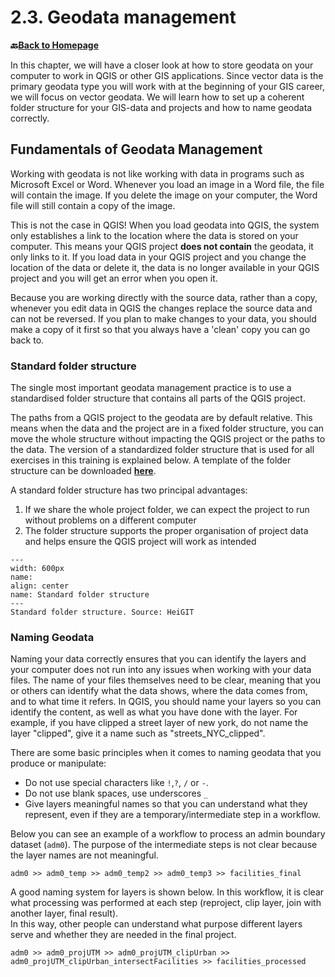 # 2.3. Geodata management

__🔙[Back to Homepage](/content/intro.md)__

In this chapter, we will have a closer look at how to store geodata on your computer to work in 
QGIS or other GIS applications. 
Since vector data is the primary geodata type you will work with at the beginning 
of your GIS career, we will focus on vector geodata. We will learn how to set up a coherent 
folder structure for your GIS-data and projects and how to name geodata correctly. 

## Fundamentals of Geodata Management

Working with geodata is not like working with data in programs such as Microsoft 
Excel or Word. Whenever you load an image in a Word file, the file will contain 
the image. If you delete the image on your computer, the Word file will still 
contain a copy of the image. 

This is not the case in QGIS! When you load geodata into QGIS, the system only 
establishes a link to the location where the data is stored on your computer. 
This means your QGIS project __does not contain__ the geodata, it only links to 
it. If you load data in your QGIS project and you change the location of the 
data or delete it, the data is no longer available in your QGIS project and you 
will get an error when you open it. 

Because you are working directly with the source data, rather than a copy, 
whenever you edit data in QGIS the changes replace the source data and can not 
be reversed. If you plan to make changes to your data, you should make a copy of 
it first so that you always have a 'clean' copy you can go back to. 

### Standard folder structure

The single most important geodata management practice is to use a standardised 
folder structure that contains all parts of the QGIS project. 

The paths from a QGIS project to the geodata are by default relative. This means 
when the data and the project are in a fixed folder structure, you can move the 
whole structure without impacting the QGIS project or the paths to the data.
The version of a standardized folder structure that is used for all exercises 
in this training is explained below. A template of the folder structure can be 
downloaded [__here__](https://github.com/GIScience/gis-training-resource-center/blob/main/fig/GIS_Project_folder_template.zip).

 A standard folder structure has two principal advantages:

1. If we share the whole project folder, we can expect the project to run 
   without problems on a different computer
2. The folder structure supports the proper organisation of project data and 
   helps ensure the QGIS project will work as intended

```{figure} /fig/Standard_project_folder_structure.drawio.svg
---
width: 600px
name: 
align: center
name: Standard folder structure
---
Standard folder structure. Source: HeiGIT
```

### Naming Geodata

Naming your data correctly ensures that you can identify the layers and your computer does not run into any issues 
when working with your data files. The name of your files themselves need to be clear, meaning that you or others 
can identify what the data shows, where the data comes from, and to what time it refers. In QGIS, you should name 
your layers so you can identify the content, as well as what you have done with the layer. For example, if you have 
clipped a street layer of new york, do not name the layer "clipped", give it a name such as "streets_NYC_clipped".

There are some basic principles when it comes to naming geodata that you produce 
or manipulate:

* Do not use special characters like `!`,`?`, `/` or `-`.
* Do not use blank spaces, use underscores `_`
* Give layers meaningful names so that you can understand what they represent, 
  even if they are a temporary/intermediate step in a workflow. 

Below you can see an example of a workflow to process an admin boundary dataset 
(`adm0`). The purpose of the intermediate steps is not clear because the layer 
names are not meaningful. 

`adm0 >> adm0_temp >> adm0_temp2 >> adm0_temp3 >> facilities_final`

A good naming system for layers is shown below. In this workflow, it is clear what 
processing was performed at each step (reproject, clip layer, join with another layer, 
final result).  
In this way, other people can understand what purpose different layers serve and 
whether they are needed in the final project.  

`adm0 >> adm0_projUTM >> adm0_projUTM_clipUrban >> adm0_projUTM_clipUrban_intersectFacilities >> facilities_processed`

